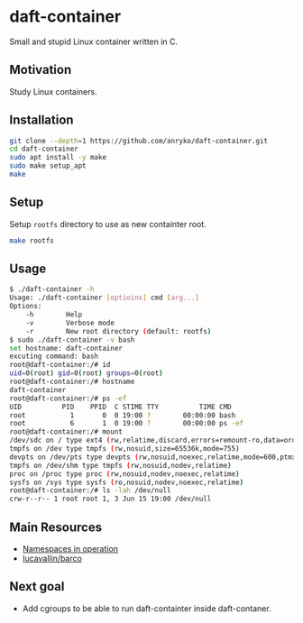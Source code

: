 # daft-container

Small and stupid Linux container written in C.

## Motivation

Study Linux containers.

## Installation

```sh
git clone --depth=1 https://github.com/anryko/daft-container.git
cd daft-container
sudo apt install -y make
sudo make setup_apt
make
```

## Setup

Setup `rootfs` directory to use as new containter root.

```sh
make rootfs
```

## Usage

```sh
$ ./daft-container -h
Usage: ./daft-container [optioins] cmd [arg...]
Options:
    -h        Help
    -v        Verbose mode
    -r        New root directory (default: rootfs)
$ sudo ./daft-container -v bash
set hostname: daft-container
excuting command: bash
root@daft-container:/# id
uid=0(root) gid=0(root) groups=0(root)
root@daft-container:/# hostname
daft-container
root@daft-container:/# ps -ef
UID          PID    PPID  C STIME TTY          TIME CMD
root           1       0  0 19:00 ?        00:00:00 bash
root           6       1  0 19:00 ?        00:00:00 ps -ef
root@daft-container:/# mount
/dev/sdc on / type ext4 (rw,relatime,discard,errors=remount-ro,data=ordered)
tmpfs on /dev type tmpfs (rw,nosuid,size=65536k,mode=755)
devpts on /dev/pts type devpts (rw,nosuid,noexec,relatime,mode=600,ptmxmode=000)
tmpfs on /dev/shm type tmpfs (rw,nosuid,nodev,relatime)
proc on /proc type proc (rw,nosuid,nodev,noexec,relatime)
sysfs on /sys type sysfs (ro,nosuid,nodev,noexec,relatime)
root@daft-container:/# ls -lah /dev/null
crw-r--r-- 1 root root 1, 3 Jun 15 19:00 /dev/null
```

## Main Resources

- [Namespaces in operation](https://lwn.net/Articles/531114/)
- [lucavallin/barco](https://github.com/lucavallin/barco)

## Next goal

- Add cgroups to be able to run daft-containter inside daft-contaner.
